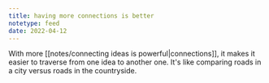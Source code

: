 ```yaml
---
title: having more connections is better
notetype: feed
date: 2022-04-12
---
```

With more [[notes/connecting ideas is powerful|connections]], it makes it easier to traverse from one idea to another one. It's like comparing roads in a city versus roads in the countryside.